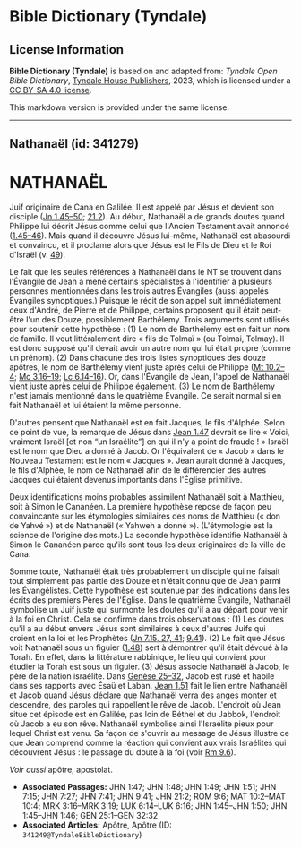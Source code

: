 # Bible Dictionary (Tyndale)

## License Information

**Bible Dictionary (Tyndale)** is based on and adapted from: _Tyndale Open Bible Dictionary_, [Tyndale House Publishers](https://tyndaleopenresources.com/), 2023, which is licensed under a [CC BY-SA 4.0 license](https://creativecommons.org/licenses/by-sa/4.0/legalcode.en).

This markdown version is provided under the same license.



--------------------------------

## Nathanaël (id: 341279)

NATHANAËL
=========

Juif originaire de Cana en Galilée. Il est appelé par Jésus et devient son disciple ([Jn 1\.45–50](https://ref.ly/John1:45-John1:50); [21\.2](https://ref.ly/John21:2)). Au début, Nathanaël a de grands doutes quand Philippe lui décrit Jésus comme celui que l'Ancien Testament avait annoncé ([1\.45–46](https://ref.ly/John1:45-John1:46)). Mais quand il découvre Jésus lui\-même, Nathanaël est abasourdi et convaincu, et il proclame alors que Jésus est le Fils de Dieu et le Roi d'Israël (v. [49](https://ref.ly/John1:49)).

Le fait que les seules références à Nathanaël dans le NT se trouvent dans l'Évangile de Jean a mené certains spécialistes à l'identifier à plusieurs personnes mentionnées dans les trois autres Évangiles (aussi appelés Évangiles synoptiques.) Puisque le récit de son appel suit immédiatement ceux d'André, de Pierre et de Philippe, certains proposent qu'il était peut\-être l'un des Douze, possiblement Barthélemy. Trois arguments sont utilisés pour soutenir cette hypothèse : (1\) Le nom de Barthélemy est en fait un nom de famille. Il veut littéralement dire « fils de Tolmaï » (ou Tolmai, Tolmay). Il est donc supposé qu'il devait avoir un autre nom qui lui était propre (comme un prénom). (2\) Dans chacune des trois listes synoptiques des douze apôtres, le nom de Barthélemy vient juste après celui de Philippe ([Mt 10\.2–4](https://ref.ly/Matt10:2-Matt10:4); [Mc 3\.16–19](https://ref.ly/Mark3:16-Mark3:19); [Lc 6\.14–16](https://ref.ly/Luke6:14-Luke6:16)). Or, dans l'Évangile de Jean, l'appel de Nathanaël vient juste après celui de Philippe également. (3\) Le nom de Barthélemy n'est jamais mentionné dans le quatrième Évangile. Ce serait normal si en fait Nathanaël et lui étaient la même personne.

D'autres pensent que Nathanaël est en fait Jacques, le fils d'Alphée. Selon ce point de vue, la remarque de Jésus dans [Jean 1\.47](https://ref.ly/John1:47) devrait se lire « Voici, vraiment Israël \[et non “un Israélite”] en qui il n'y a point de fraude ! » Israël est le nom que Dieu a donné à Jacob. Or l'équivalent de « Jacob » dans le Nouveau Testament est le nom « Jacques ». Jean aurait donné à Jacques, le fils d'Alphée, le nom de Nathanaël afin de le différencier des autres Jacques qui étaient devenus importants dans l'Église primitive.

Deux identifications moins probables assimilent Nathanaël soit à Matthieu, soit à Simon le Cananéen. La première hypothèse repose de façon peu convaincante sur les étymologies similaires des noms de Matthieu (« don de Yahvé ») et de Nathanaël (« Yahweh a donné »). (L'étymologie est la science de l'origine des mots.) La seconde hypothèse identifie Nathanaël à Simon le Cananéen parce qu'ils sont tous les deux originaires de la ville de Cana.

Somme toute, Nathanaël était très probablement un disciple qui ne faisait tout simplement pas partie des Douze et n'était connu que de Jean parmi les Évangélistes. Cette hypothèse est soutenue par des indications dans les écrits des premiers Pères de l'Église. Dans le quatrième Évangile, Nathanaël symbolise un Juif juste qui surmonte les doutes qu'il a au départ pour venir à la foi en Christ. Cela se confirme dans trois observations : (1\) Les doutes qu'il a au début envers Jésus sont similaires à ceux d'autres Juifs qui croient en la loi et les Prophètes ([Jn 7\.15, 27, 41](https://ref.ly/John7:15,John7:27,John7:41); [9\.41](https://ref.ly/John9:41)). (2\) Le fait que Jésus voit Nathanaël sous un figuier ([1\.48](https://ref.ly/John1:48)) sert à démontrer qu'il était dévoué à la Torah. En effet, dans la littérature rabbinique, le lieu qui convient pour étudier la Torah est sous un figuier. (3\) Jésus associe Nathanaël à Jacob, le père de la nation israélite. Dans [Genèse 25–32](https://ref.ly/Gen25:1-Gen32:32), Jacob est rusé et habile dans ses rapports avec Ésaü et Laban. [Jean 1\.51](https://ref.ly/John1:51) fait le lien entre Nathanaël et Jacob quand Jésus déclare que Nathanaël verra des anges monter et descendre, des paroles qui rappellent le rêve de Jacob. L'endroit où Jean situe cet épisode est en Galilée, pas loin de Béthel et du Jabbok, l'endroit où Jacob a eu son rêve. Nathanaël symbolise ainsi l'Israélite pieux pour lequel Christ est venu. Sa façon de s'ouvrir au message de Jésus illustre ce que Jean comprend comme la réaction qui convient aux vrais Israélites qui découvrent Jésus : le passage du doute à la foi (voir [Rm 9\.6](https://ref.ly/Rom9:6)).

*Voir aussi* apôtre, apostolat.

* **Associated Passages:** JHN 1:47; JHN 1:48; JHN 1:49; JHN 1:51; JHN 7:15; JHN 7:27; JHN 7:41; JHN 9:41; JHN 21:2; ROM 9:6; MAT 10:2–MAT 10:4; MRK 3:16–MRK 3:19; LUK 6:14–LUK 6:16; JHN 1:45–JHN 1:50; JHN 1:45–JHN 1:46; GEN 25:1–GEN 32:32
* **Associated Articles:** Apôtre, Apôtre (ID: `341249@TyndaleBibleDictionary`)


